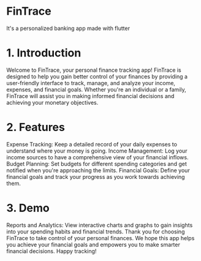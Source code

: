 # FinTrace
It's a personalized banking app made with flutter


# 1. Introduction
Welcome to FinTrace, your personal finance tracking app! FinTrace is designed to help you gain better control of your finances by providing a user-friendly interface to track, manage, and analyze your income, expenses, and financial goals. Whether you're an individual or a family, FinTrace will assist you in making informed financial decisions and achieving your monetary objectives.

# 2. Features
Expense Tracking: Keep a detailed record of your daily expenses to understand where your money is going.
Income Management: Log your income sources to have a comprehensive view of your financial inflows.
Budget Planning: Set budgets for different spending categories and get notified when you're approaching the limits.
Financial Goals: Define your financial goals and track your progress as you work towards achieving them.

# 3. Demo


Reports and Analytics: View interactive charts and graphs to gain insights into your spending habits and financial trends.
Thank you for choosing FinTrace to take control of your personal finances. We hope this app helps you achieve your financial goals and empowers you to make smarter financial decisions. Happy tracking!

